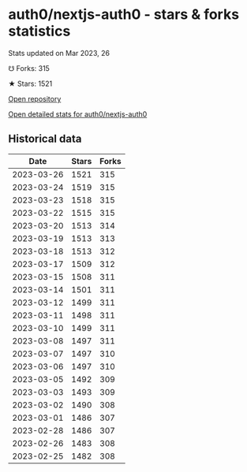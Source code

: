 # auth0/nextjs-auth0 - stars & forks statistics

Stats updated on Mar 2023, 26

☋ Forks: 315

★ Stars: 1521

[Open repository](https://github.com/auth0/nextjs-auth0)

[Open detailed stats for auth0/nextjs-auth0](https://reviewgithub.com/rep/auth0/nextjs-auth0)

## Historical data
| Date | Stars | Forks |
|------|-------|-------|
| 2023-03-26 | 1521 | 315 | 
| 2023-03-24 | 1519 | 315 | 
| 2023-03-23 | 1518 | 315 | 
| 2023-03-22 | 1515 | 315 | 
| 2023-03-20 | 1513 | 314 | 
| 2023-03-19 | 1513 | 313 | 
| 2023-03-18 | 1513 | 312 | 
| 2023-03-17 | 1509 | 312 | 
| 2023-03-15 | 1508 | 311 | 
| 2023-03-14 | 1501 | 311 | 
| 2023-03-12 | 1499 | 311 | 
| 2023-03-11 | 1498 | 311 | 
| 2023-03-10 | 1499 | 311 | 
| 2023-03-08 | 1497 | 311 | 
| 2023-03-07 | 1497 | 310 | 
| 2023-03-06 | 1497 | 310 | 
| 2023-03-05 | 1492 | 309 | 
| 2023-03-03 | 1493 | 309 | 
| 2023-03-02 | 1490 | 308 | 
| 2023-03-01 | 1486 | 307 | 
| 2023-02-28 | 1486 | 307 | 
| 2023-02-26 | 1483 | 308 | 
| 2023-02-25 | 1482 | 308 | 

